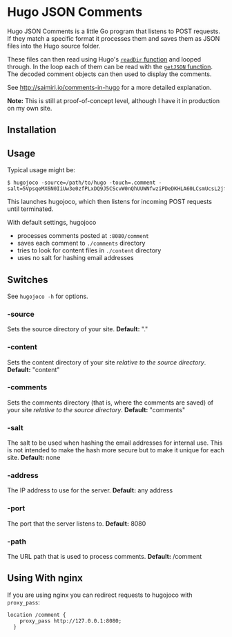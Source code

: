 # Hugo JSON Comments

Hugo JSON Comments is a little Go program that listens to POST requests. If they match a specific format it processes them and saves them as JSON files into the Hugo source folder.

These files can then read using Hugo's [`readDir` function](https://gohugo.io/extras/localfiles/) and looped through. In the loop each of them can be read with the [`getJSON` function](https://gohugo.io/extras/datadrivencontent/). The decoded comment objects can then used to display the comments.

See http://saimiri.io/comments-in-hugo for a more detailed explanation.

**Note:** This is still at proof-of-concept level, although I have it in production on my own site.

## Installation

## Usage

Typical usage might be:

``` shell-session
$ hugojoco -source=/path/to/hugo -touch=.comment -salt=5VpsqeMX6N0IiUw3e0zfPLxDQ9J5CScvW0nQhUUWNfwziPDeDKHLA60LCsmUcsL2jfmIcChZXtnv1NhGOhpRsQ6o9OyUyeU3ZzDBlD6FTGOLInkm8dia3NuaSsPwlct4
```

This launches hugojoco, which then listens for incoming POST requests until terminated.

With default settings, hugojoco 
  - processes comments posted at `:8080/comment`
  - saves each comment to `./comments` directory
  - tries to look for content files in `./content` directory
  - uses no salt for hashing email addresses

## Switches

See `hugojoco -h` for options.

### -source

Sets the source directory of your site. **Default:** "."

### -content

Sets the content directory of your site _relative to the source directory_. **Default:** "content"

### -comments

Sets the comments directory (that is, where the comments are saved) of your site _relative to the source directory_. **Default:** "comments"

### -salt

The salt to be used when hashing the email addresses for internal use. This is not intended to make the hash more secure but to make it unique for each site. **Default:** none

### -address

The IP address to use for the server. **Default:** any address

### -port

The port that the server listens to. **Default:** 8080

### -path

The URL path that is used to process comments. **Default:** /comment

## Using With nginx

If you are using nginx you can redirect requests to hugojoco with `proxy_pass`:

```
location /comment {
    proxy_pass http://127.0.0.1:8080;
  }
```